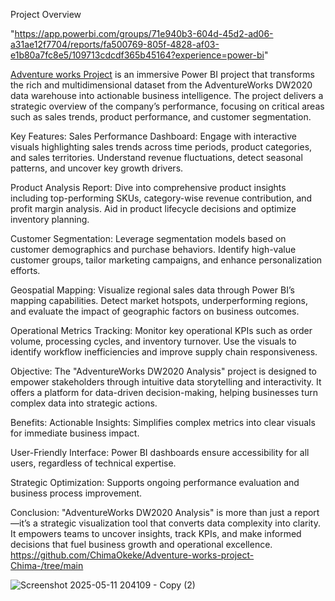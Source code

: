 Project Overview

"https://app.powerbi.com/groups/71e940b3-604d-45d2-ad06-a31ae12f7704/reports/fa500769-805f-4828-af03-e1b80a7fc8e5/109713cdcdf365b45164?experience=power-bi" 

[Adventure works Project](https://github.com/ChimaOkeke/Adventure-works-project-Chima-/tree/main) is an immersive Power BI project that transforms the rich and multidimensional dataset from the AdventureWorks DW2020 data warehouse into actionable business intelligence. The project delivers a strategic overview of the company’s performance, focusing on critical areas such as sales trends, product performance, and customer segmentation.

Key Features:
Sales Performance Dashboard:
Engage with interactive visuals highlighting sales trends across time periods, product categories, and sales territories. Understand revenue fluctuations, detect seasonal patterns, and uncover key growth drivers.

Product Analysis Report:
Dive into comprehensive product insights including top-performing SKUs, category-wise revenue contribution, and profit margin analysis. Aid in product lifecycle decisions and optimize inventory planning.

Customer Segmentation:
Leverage segmentation models based on customer demographics and purchase behaviors. Identify high-value customer groups, tailor marketing campaigns, and enhance personalization efforts.

Geospatial Mapping:
Visualize regional sales data through Power BI’s mapping capabilities. Detect market hotspots, underperforming regions, and evaluate the impact of geographic factors on business outcomes.

Operational Metrics Tracking:
Monitor key operational KPIs such as order volume, processing cycles, and inventory turnover. Use the visuals to identify workflow inefficiencies and improve supply chain responsiveness.

Objective:
The "AdventureWorks DW2020 Analysis" project is designed to empower stakeholders through intuitive data storytelling and interactivity. It offers a platform for data-driven decision-making, helping businesses turn complex data into strategic actions.

Benefits:
Actionable Insights: Simplifies complex metrics into clear visuals for immediate business impact.

User-Friendly Interface: Power BI dashboards ensure accessibility for all users, regardless of technical expertise.

Strategic Optimization: Supports ongoing performance evaluation and business process improvement.

Conclusion:
"AdventureWorks DW2020 Analysis" is more than just a report—it’s a strategic visualization tool that converts data complexity into clarity. It empowers teams to uncover insights, track KPIs, and make informed decisions that fuel business growth and operational excellence.
https://github.com/ChimaOkeke/Adventure-works-project-Chima-/tree/main

![Screenshot 2025-05-11 204109 - Copy (2)](https://github.com/user-attachments/assets/b9cf246e-655d-489b-b40b-5a387ab5d067)
